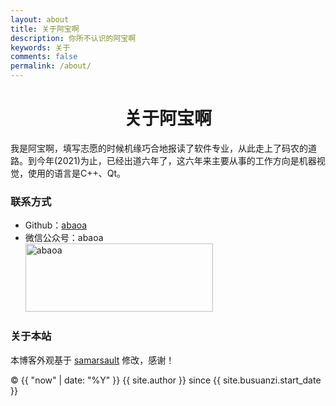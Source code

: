 ```yaml
---
layout: about
title: 关于阿宝啊
description: 你所不认识的阿宝啊
keywords: 关于
comments: false
permalink: /about/
---
```


# <center> 关于阿宝啊 </center>
我是阿宝啊，填写志愿的时候机缘巧合地报读了软件专业，从此走上了码农的道路。到今年(2021)为止，已经出道六年了，这六年来主要从事的工作方向是机器视觉，使用的语言是C++、Qt。


### 联系方式

<ul>
<li>Github：<a href="https://github.com/abaoa" target="_blank">abaoa</a></li>
<li>
微信公众号：abaoa <br />
<img style="height:109px;width:300px;" src="{{ assets_base_url }}/assets/wc_qrcode.png" alt="abaoa" />
</li>
</ul>

### 关于本站

本博客外观基于 [samarsault](https://github.com/samarsault) 修改，感谢！

<div>
  <span id="busuanzi_container_site_pv" style="margin-right:15px;display:none;">
    本站访问量：<span id="busuanzi_value_site_pv"></span> 次
  </span>
  <span id="busuanzi_container_site_uv" style="margin-right:15px;display:none;">
    本站访客数：<span id="busuanzi_value_site_uv"></span> 人
  </span>
  <span id="busuanzi_container_page_pv" style="margin-right:15px;display:none;">
    本页访问量：<span id="busuanzi_value_page_pv"></span> 次
  </span>
</div>

<p>&copy;
{{ "now" | date: "%Y" }} {{ site.author }} since {{ site.busuanzi.start_date }}</p>